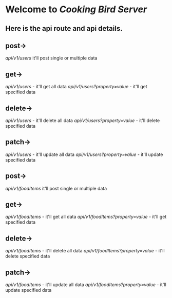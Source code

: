 # Welcome to *Cooking Bird Server*

## Here is the api route and api details. 

<!-- Users api:  -->

## post->
*api/v1/users* it'll post single or multiple data

## get->
*api/v1/users* - it'll get all data
*api/v1/users?property=value* - it'll get specified data

## delete->
*api/v1/users* - it'll delete all data
*api/v1/users?property=value* - it'll delete specified data

## patch->
*api/v1/users* - it'll update all data
*api/v1/users?property=value* - it'll update specified data





<!-- food items api:  -->

## post->
*api/v1/foodItems* it'll post single or multiple data

## get->
*api/v1/foodItems* - it'll get all data
*api/v1/foodItems?property=value* - it'll get specified data

## delete->
*api/v1/foodItems* - it'll delete all data
*api/v1/foodItems?property=value* - it'll delete specified data

## patch->
*api/v1/foodItems* - it'll update all data
*api/v1/foodItems?property=value* - it'll update specified data